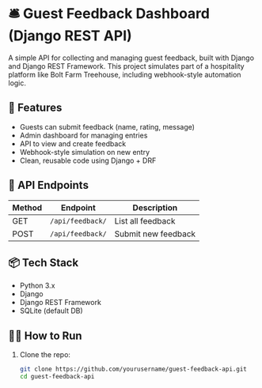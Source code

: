 # 🛎️ Guest Feedback Dashboard (Django REST API)

A simple API for collecting and managing guest feedback, built with Django and Django REST Framework. This project simulates part of a hospitality platform like Bolt Farm Treehouse, including webhook-style automation logic.

## 🚀 Features

- Guests can submit feedback (name, rating, message)
- Admin dashboard for managing entries
- API to view and create feedback
- Webhook-style simulation on new entry
- Clean, reusable code using Django + DRF

## 📸 API Endpoints

| Method | Endpoint            | Description              |
|--------|---------------------|--------------------------|
| GET    | `/api/feedback/`    | List all feedback        |
| POST   | `/api/feedback/`    | Submit new feedback      |

## 📦 Tech Stack

- Python 3.x
- Django
- Django REST Framework
- SQLite (default DB)

## 🧑‍💻 How to Run

1. Clone the repo:
   ```bash
   git clone https://github.com/yourusername/guest-feedback-api.git
   cd guest-feedback-api
